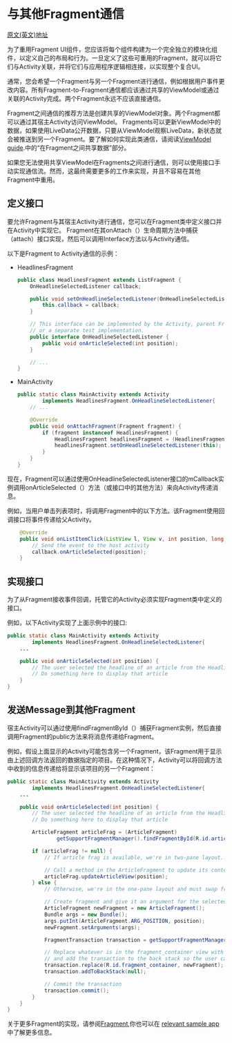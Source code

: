 # 与其他Fragment通信

[原文(英文)地址](https://developer.android.com/training/basics/fragments/communicating)

为了重用Fragment UI组件，您应该将每个组件构建为一个完全独立的模块化组件，以定义自己的布局和行为。一旦定义了这些可重用的Fragment，就可以将它们与Activity关联，并将它们与应用程序逻辑相连接，以实现整个复合UI。

通常，您会希望一个Fragment与另一个Fragment进行通信，例如根据用户事件更改内容。所有Fragment-to-Fragment通信都应该通过共享的ViewModel或通过关联的Activity完成。两个Fragment永远不应该直接通信。

Fragment之间通信的推荐方法是创建共享的ViewModel对象。两个Fragment都可以通过其宿主Activity访问ViewModel。 Fragments可以更新ViewModel中的数据，如果使用LiveData公开数据，只要从ViewModel观察LiveData，新状态就会被推送到另一个Fragment。要了解如何实现此类通信，请阅读[ViewModel guide](https://developer.android.com/topic/libraries/architecture/viewmodel.html).中的“在Fragment之间共享数据”部分。

如果您无法使用共享ViewModel在Fragments之间进行通信，则可以使用接口手动实现通信流。然而，这最终需要更多的工作来实现，并且不容易在其他Fragment中重用。

## 定义接口

要允许Fragment与其宿主Activity进行通信，您可以在Fragment类中定义接口并在Activity中实现它。 Fragment在其onAttach（）生命周期方法中捕获（attach）接口实现，然后可以调用Interface方法以与Activity通信。

以下是Fragment to Activity通信的示例：

- HeadlinesFragment

  ```java
  public class HeadlinesFragment extends ListFragment {
      OnHeadlineSelectedListener callback;
  
      public void setOnHeadlineSelectedListener(OnHeadlineSelectedListener callback) {
          this.callback = callback;
      }
  
      // This interface can be implemented by the Activity, parent Fragment,
      // or a separate test implementation.
      public interface OnHeadlineSelectedListener {
          public void onArticleSelected(int position);
      }
  
      // ...
  }
  ```

- MainActivity

  ```java
  public static class MainActivity extends Activity
          implements HeadlinesFragment.OnHeadlineSelectedListener{
      // ...
  
      @Override
      public void onAttachFragment(Fragment fragment) {
          if (fragment instanceof HeadlinesFragment) {
              HeadlinesFragment headlinesFragment = (HeadlinesFragment) fragment;
              headlinesFragment.setOnHeadlineSelectedListener(this);
          }
      }
  }
  ```

现在，Fragment可以通过使用OnHeadlineSelectedListener接口的mCallback实例调用onArticleSelected（）方法（或接口中的其他方法）来向Activity传递消息。

例如，当用户单击列表项时，将调用Fragment中的以下方法。该Fragment使用回调接口将事件传递给父Activity。

```java
    @Override
    public void onListItemClick(ListView l, View v, int position, long id) {
        // Send the event to the host activity
        callback.onArticleSelected(position);
    }
```

## 实现接口

为了从Fragment接收事件回调，托管它的Activity必须实现Fragment类中定义的接口。

例如，以下Activity实现了上面示例中的接口:

```java
public static class MainActivity extends Activity
        implements HeadlinesFragment.OnHeadlineSelectedListener{
    ...

    public void onArticleSelected(int position) {
        // The user selected the headline of an article from the HeadlinesFragment
        // Do something here to display that article
    }
}
```

## 发送Message到其他Fragment

宿主Activity可以通过使用findFragmentById（）捕获Fragment实例，然后直接调用Fragment的public方法来将消息传递给Fragment。

例如，假设上面显示的Activity可能包含另一个Fragment，该Fragment用于显示由上述回调方法返回的数据指定的项目。在这种情况下，Activity可以将回调方法中收到的信息传递给将显示该项目的另一个Fragment：

```java
public static class MainActivity extends Activity
        implements HeadlinesFragment.OnHeadlineSelectedListener{
    ...

    public void onArticleSelected(int position) {
        // The user selected the headline of an article from the HeadlinesFragment
        // Do something here to display that article

        ArticleFragment articleFrag = (ArticleFragment)
                getSupportFragmentManager().findFragmentById(R.id.article_fragment);

        if (articleFrag != null) {
            // If article frag is available, we're in two-pane layout...

            // Call a method in the ArticleFragment to update its content
            articleFrag.updateArticleView(position);
        } else {
            // Otherwise, we're in the one-pane layout and must swap frags...

            // Create fragment and give it an argument for the selected article
            ArticleFragment newFragment = new ArticleFragment();
            Bundle args = new Bundle();
            args.putInt(ArticleFragment.ARG_POSITION, position);
            newFragment.setArguments(args);

            FragmentTransaction transaction = getSupportFragmentManager().beginTransaction();

            // Replace whatever is in the fragment_container view with this fragment,
            // and add the transaction to the back stack so the user can navigate back
            transaction.replace(R.id.fragment_container, newFragment);
            transaction.addToBackStack(null);

            // Commit the transaction
            transaction.commit();
        }
    }
}
```

关于更多Fragment的实现，请参阅[Fragment](./),你也可以在 [relevant sample app](http://developer.android.com/shareables/training/FragmentBasics.zip)中了解更多信息。